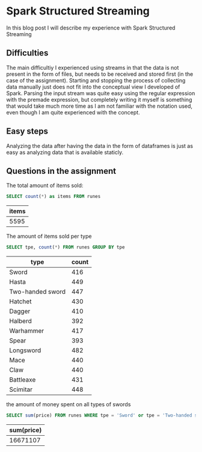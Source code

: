# Spark Structured Streaming
In this blog post I will describe my experience with Spark Structured Streaming

## Difficulties

The main difficultiy I experienced using streams in that the data is not present in the form of files, but needs to be received and stored first (in the case of the assignment). Starting and stopping the process of collecting data manually just does not fit into the conceptual view I developed of Spark. Parsing the input stream was quite easy using the regular expression with the premade expression, but completely writing it myself is something that would take much more time as I am not familiar with the notation used, even though I am quite experienced with the concept.

## Easy steps

Analyzing the data after having the data in the form of dataframes is just as easy as analyzing data that is available staticly.

## Questions in the assignment

The total amount of items sold:
```sql
SELECT count(*) as items FROM runes
```
|items|
|-------| 
|  5595|


The amount of items sold per type
```sql
SELECT tpe, count(*) FROM runes GROUP BY tpe
```

|type|count|
|--|--|
|Sword|416|
|Hasta|449|
|Two-handed sword|447|
|Hatchet|430|
|Dagger|410|
|Halberd|392|
|Warhammer|417|
|Spear|393|
|Longsword|482|
|Mace|440|
|Claw|440|
|Battleaxe|431|
|Scimitar|448|  

the amount of money spent on all types of swords
```sql
SELECT sum(price) FROM runes WHERE tpe = 'Sword' or tpe = 'Two-handed sword' or tpe = 'Longsword'
```
| sum(price) |
|------------|
|16671107|
